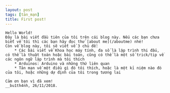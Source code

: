 ```yaml
---
layout: post
tags: [tản_mạn]
title: First post!
---
```


    Hello World!
    Đây là bài viết đầu tiên của tôi trên cái blog này. Nếu các bạn chưa biết về tôi thì các bạn hãy đọc thử [about me](/aboutme) nhé!
    Còn về blog này, tôi sẽ viết về 3 chủ đề:
        * Các bài viết về Khoa học máy tính, đa số là lập trình thi đấu, có thể là thuật toán hoặc bài toán, cũng có thể là một số trick/tip về các ngôn ngữ lập trình mà tôi thích
        * Arduinos: Arduino và những thứ liên quan
        * Tản mạn về một điều gì đó tôi thích, hoặc là một kỉ niệm nào đó của tôi, hoặc những dự định của tôi trong tương lai

    Cảm ơn bạn vì đã xem!
    __bu1th4nh, 26/11/2018.
    

